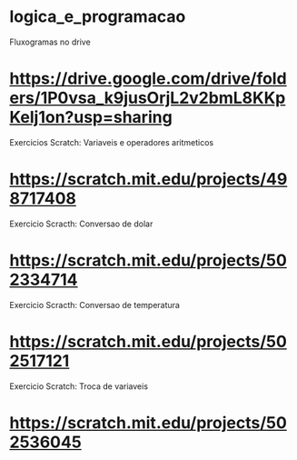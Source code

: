 # logica_e_programacao

Fluxogramas no drive 
# https://drive.google.com/drive/folders/1P0vsa_k9jusOrjL2v2bmL8KKpKelj1on?usp=sharing

Exercicios Scratch: Variaveis e operadores aritmeticos
# https://scratch.mit.edu/projects/498717408

Exercicio Scracth: Conversao de dolar
# https://scratch.mit.edu/projects/502334714

Exercicio Scracth: Conversao de temperatura
# https://scratch.mit.edu/projects/502517121

Exercicio Scratch: Troca de variaveis
# https://scratch.mit.edu/projects/502536045

